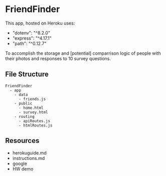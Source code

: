 # FriendFinder
This app, hosted on Heroku uses:
* "dotenv": "^8.2.0"
* "express": "^4.17.1"
* "path": "^0.12.7" 

To accomplish the storage and [potential] comparrison logic of people with their photos and responses to 10 survey questions.

## File Structure
  ```
  FriendFinder
    - app
      - data
        - friends.js
      - public
        - home.html
        - survey.html
      - routing
        - apiRoutes.js
        - htmlRoutes.js
  ```

## Resources
* herokuguide.md
* instructions.md
* google
* HW demo